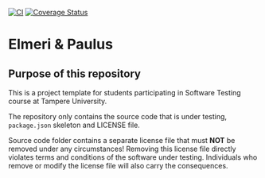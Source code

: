[![CI](https://github.com/ElOcean/COMP.SE.swtest/actions/workflows/ci.yml/badge.svg)](https://github.com/ElOcean/COMP.SE.swtest/actions/workflows/ci.yml) 
[![Coverage Status](https://coveralls.io/repos/github/ElOcean/COMP.SE.swtest/badge.svg)](https://coveralls.io/github/ElOcean/COMP.SE.swtest)

# Elmeri & Paulus

## Purpose of this repository

This is a project template for students participating in Software Testing course
at Tampere University.

The repository only contains the source code that is under testing, `package.json` skeleton
and LICENSE file.

Source code folder contains a separate license file that must **NOT** be removed under any circumstances!
Removing this license file directly violates terms and conditions of the software under testing.
Individuals who remove or modify the license file will also carry the consequences.

